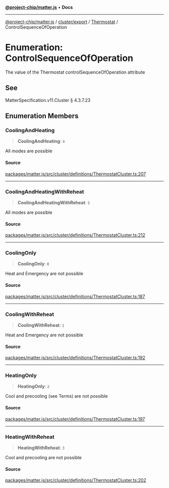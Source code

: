 [**@project-chip/matter.js**](../../../../../README.md) • **Docs**

***

[@project-chip/matter.js](../../../../../modules.md) / [cluster/export](../../../README.md) / [Thermostat](../README.md) / ControlSequenceOfOperation

# Enumeration: ControlSequenceOfOperation

The value of the Thermostat controlSequenceOfOperation attribute

## See

MatterSpecification.v11.Cluster § 4.3.7.23

## Enumeration Members

### CoolingAndHeating

> **CoolingAndHeating**: `4`

All modes are possible

#### Source

[packages/matter.js/src/cluster/definitions/ThermostatCluster.ts:207](https://github.com/project-chip/matter.js/blob/7a8cbb56b87d4ccf34bec5a9a95ab40a1711324f/packages/matter.js/src/cluster/definitions/ThermostatCluster.ts#L207)

***

### CoolingAndHeatingWithReheat

> **CoolingAndHeatingWithReheat**: `5`

All modes are possible

#### Source

[packages/matter.js/src/cluster/definitions/ThermostatCluster.ts:212](https://github.com/project-chip/matter.js/blob/7a8cbb56b87d4ccf34bec5a9a95ab40a1711324f/packages/matter.js/src/cluster/definitions/ThermostatCluster.ts#L212)

***

### CoolingOnly

> **CoolingOnly**: `0`

Heat and Emergency are not possible

#### Source

[packages/matter.js/src/cluster/definitions/ThermostatCluster.ts:187](https://github.com/project-chip/matter.js/blob/7a8cbb56b87d4ccf34bec5a9a95ab40a1711324f/packages/matter.js/src/cluster/definitions/ThermostatCluster.ts#L187)

***

### CoolingWithReheat

> **CoolingWithReheat**: `1`

Heat and Emergency are not possible

#### Source

[packages/matter.js/src/cluster/definitions/ThermostatCluster.ts:192](https://github.com/project-chip/matter.js/blob/7a8cbb56b87d4ccf34bec5a9a95ab40a1711324f/packages/matter.js/src/cluster/definitions/ThermostatCluster.ts#L192)

***

### HeatingOnly

> **HeatingOnly**: `2`

Cool and precooling (see Terms) are not possible

#### Source

[packages/matter.js/src/cluster/definitions/ThermostatCluster.ts:197](https://github.com/project-chip/matter.js/blob/7a8cbb56b87d4ccf34bec5a9a95ab40a1711324f/packages/matter.js/src/cluster/definitions/ThermostatCluster.ts#L197)

***

### HeatingWithReheat

> **HeatingWithReheat**: `3`

Cool and precooling are not possible

#### Source

[packages/matter.js/src/cluster/definitions/ThermostatCluster.ts:202](https://github.com/project-chip/matter.js/blob/7a8cbb56b87d4ccf34bec5a9a95ab40a1711324f/packages/matter.js/src/cluster/definitions/ThermostatCluster.ts#L202)
